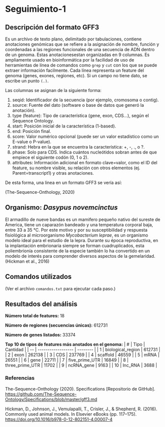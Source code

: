 # Seguimiento-1
## Descripción del formato GFF3
Es un archivo de texto plano, delimitado por tabulaciones, contiene anotaciones genómicas que se refiere a la asignación de nombre, función y coordenadas a las regiones funcionales de una secuencia de ADN dentro de un genoma. Estas anotacionesestan organizadas en 9 columnas. Es ampliamente usado en bioinformática por la facilidad de uso de herramientas de línea de comandos como `grep` y `cut` con los que se puede extraer información facilmente.
Cada línea representa un feature del genoma (genes, exones, regiones, etc). Si un campo no tiene dato, se escribe un punto `(.)`.

Las columnas se asignan de la siguiente forma: 
1. seqid: Identificador de la secuencia (por ejemplo, cromosoma o contig).
2. source: Fuente del dato (software o base de datos que generó la anotación).
3. type (feature): Tipo de característica (gene, exon, CDS...), según el Sequence Ontology.
4. start: Posición inicial de la característica (1-based).
5. end: Posición final.
6. score: Valor numérico opcional (puede ser un valor estadístico como un E-value o P-value).
7. strand: Hebra en la que se encuentra la característica: +, -, ., o ?.
8. phase: Solo para CDS. Indica cuántos nucleótidos sobran antes de que empiece el siguiente codón (0, 1 o 2).
9. attributes: Información adicional en formato clave=valor, como el ID del feature, su nombre visible, su relación con otros elementos (ej. Parent=transcript1) y otras anotaciones.

De esta forma, una linea en un formato GFF3 se vería así: 



(The-Sequence-Onthology, 2020)
## Organismo: *Dasypus novemcinctus*
El armadillo de nueve bandas es un mamifero pequeño nativo del sureste de America, tiene un caparazón bandeado y una temperatura corporal baja, entre 33 a 35 °C. Por este motivo y por su susceptibilidad y respuesta fisiológica al microorganismo *Mycobacterium leprae*, es un organismo modelo ideal para el estudio de la lepra. Durante su época reproductiva, en la implantación embrionaria siempre se forman cuadruplicados, esta poliembrionía consistente de la especie también lo ha convertido en un modelo de interés para comprender diversos aspectos de la gemelaridad. (Hickman et al., 2016)

## Comandos utilizados
(Ver el archivo `comandos.txt` para ejecutar cada paso.)

## Resultados del análisis
**Número total de features:** 18

**Número de regiones (secuencias únicas):** 612731

**Número de genes listados:** 33374

**Top 10 de tipos de features más anotados en el genoma:**
| #  | Tipo               | Cantidad |
| -- | ------------------ | -------- |
| 1  | biological\_region | 612731   |
| 2  | exon               | 262138   |
| 3  | CDS                | 237769   |
| 4  | scaffold           | 46559    |
| 5  | mRNA               | 26551    |
| 6  | gene               | 22711    |
| 7  | five\_prime\_UTR   | 16849    |
| 8  | three\_prime\_UTR  | 11702    |
| 9  | ncRNA\_gene        | 9163     |
| 10 | lnc\_RNA           | 3688     |

### Referencias 
The-Sequence-Onthology (2020). Specifications [Repositorio de GitHub]. https://github.com/The-Sequence-Ontology/Specifications/blob/master/gff3.md

Hickman, D., Johnson, J., Vemulapalli, T., Crisler, J., & Shepherd, R. (2016). Commonly used animal models. In Elsevier eBooks (pp. 117–175). https://doi.org/10.1016/b978-0-12-802151-4.00007-4
